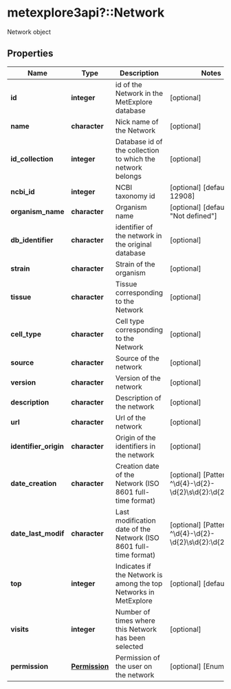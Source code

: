 # metexplore3api?::Network

Network object

## Properties
Name | Type | Description | Notes
------------ | ------------- | ------------- | -------------
**id** | **integer** | id of the Network in the MetExplore database | [optional] 
**name** | **character** | Nick name of the Network | [optional] 
**id_collection** | **integer** | Database id of the collection to which the network belongs | [optional] 
**ncbi_id** | **integer** | NCBI taxonomy id | [optional] [default to 12908] 
**organism_name** | **character** | Organism name | [optional] [default to &quot;Not defined&quot;] 
**db_identifier** | **character** | identifier of the network in the original database | [optional] 
**strain** | **character** | Strain of the organism | [optional] 
**tissue** | **character** | Tissue corresponding to the Network | [optional] 
**cell_type** | **character** | Cell type corresponding to the Network | [optional] 
**source** | **character** | Source of the network | [optional] 
**version** | **character** | Version of the network | [optional] 
**description** | **character** | Description of the network | [optional] 
**url** | **character** | Url of the network | [optional] 
**identifier_origin** | **character** | Origin of the identifiers in the network | [optional] 
**date_creation** | **character** | Creation date of the Network (ISO 8601 full-time format) | [optional] [Pattern: ^\\d{4}-\\d{2}-\\d{2}\\s\\d{2}:\\d{2}:\\d{2}$] 
**date_last_modif** | **character** | Last modification date of the Network (ISO 8601 full-time format) | [optional] [Pattern: ^\\d{4}-\\d{2}-\\d{2}\\s\\d{2}:\\d{2}:\\d{2}$] 
**top** | **integer** | Indicates if the Network is among the top Networks in MetExplore | [optional] [default to 0] 
**visits** | **integer** | Number of times where this Network has been selected | [optional] 
**permission** | [**Permission**](Permission.md) | Permission of the user on the network | [optional] [Enum: ] 


